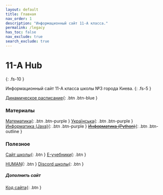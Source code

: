 ```yaml
---
layout: default
title: Главная
nav_order: 1
description: "Информационный сайт 11-А класса."
permalink: /legacy
has_toc: false
nav_exclude: true
search_exclude: true
---
```


# 11-A Hub
{: .fs-10 }

Информационный сайт 11-А класса школы №3 города Киева.
{: .fs-5 }

[Динамическое расписание](schedule){: .btn .btn-blue }

### Материалы

[Математика](math){: .btn .btn-purple }
[Українська](ukr){: .btn .btn-purple }
[Информатика (Java)](CS/index){: .btn .btn-purple }
[~~Информатика (Python)~~](#){: .btn .btn-outline }

### Полезное

[Сайт школы](https://school3.kyiv.ua/){: .btn }
[E-учебники](https://lib.imzo.gov.ua/yelektronn-vers-pdruchnikv/11-klas/){: .btn }

[HUMAN](https://lms.ev.systems/){: .btn }
[Discord школы](https://discord.com/invite/kGnEk5U){: .btn }

##### Дополнить сайт

[Код сайта](https://github.com/yaBobJonez/Homework/tree/master/docs){: .btn }

